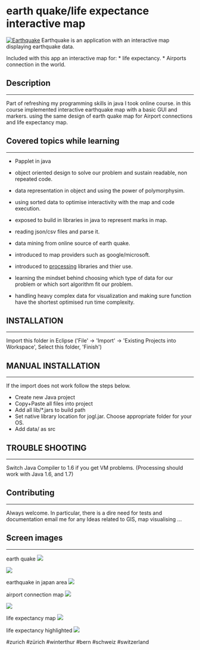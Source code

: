 # earth quake/life expectance interactive map
[![Earthquake][1]][2] Earthquake is an application with an interactive map displaying earthquake data.

Included with this app an interactive map for:
                    * life expectancy.
                    * Airports connection in the world.




## Description
--------------
Part of refreshing my programming skills in java I took online course. in this course implemented interactive earthquake map with a basic GUI and markers. using the same design of earth quake map for Airport connections and life expectancy map.


## Covered topics while learning
--------------------------------
- Papplet in java

- object oriented design to solve our problem and sustain readable, non repeated code.

- data representation in object and using the power of polymorphysim.

- using sorted data to optimise interactivity with the map and code execution.

- exposed to build in libraries in java to represent marks in map.

- reading json/csv files and parse it.

- data mining from online source of earth quake.

- introduced to map providers such as google/microsoft.

- introduced to [processing][2] libraries and thier use.

- learning the mindset behind choosing which type of data for our problem or which sort algorithm fit our problem.

- handling heavy complex data for visualization and making sure function have the shortest optimised run time complexity.
 



## INSTALLATION
---------------
Import this folder in Eclipse ('File' -> 'Import' -> 'Existing Projects into
Workspace', Select this folder, 'Finish')



## MANUAL INSTALLATION
----------------------
If the import does not work follow the steps below.

- Create new Java project
- Copy+Paste all files into project
- Add all lib/*.jars to build path
- Set native library location for jogl.jar. Choose appropriate folder for your OS.
- Add data/ as src



## TROUBLE SHOOTING
-------------------
Switch Java Compiler to 1.6 if you get VM problems. (Processing should work with Java 1.6, and 1.7)



## Contributing
---------------
Always welcome. In particular, there is a dire need for tests and documentation
email me for any Ideas related to GIS, map visualising ...




## Screen images 
----------------

earth quake
![](map/2.jpg)

![](map/1.jpg)

earthquake in japan area
![](map/3.jpg)

airport connection map
![](map/4.jpg)

![](map/5.jpg)

life expectancy map
![](map/6.jpg)

life expectancy highlighted
![](map/7.jpg)


#zurich #zürich #winterthur #bern #schweiz #switzerland


[1]: https://cdn0.iconfinder.com/data/icons/small-n-flat/24/678111-map-marker-128.png
[2]: https://processing.org/reference/
